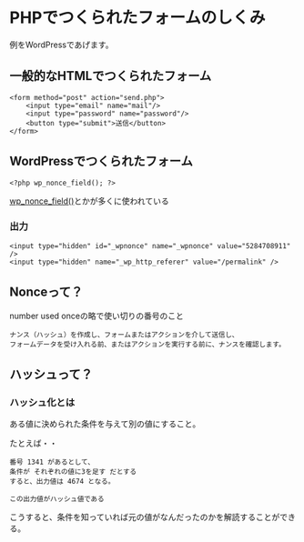 # PHPでつくられたフォームのしくみ

例をWordPressであげます。

## 一般的なHTMLでつくられたフォーム

```
<form method="post" action="send.php">
    <input type="email" name="mail"/>
    <input type="password" name="password"/>
    <button type="submit">送信</button>
</form>
```

## WordPressでつくられたフォーム

```
<?php wp_nonce_field(); ?>
```

[wp_nonce_field()](https://wp-kama.com/function/wp_nonce_field)とかが多くに使われている

### 出力

```
<input type="hidden" id="_wpnonce" name="_wpnonce" value="5284708911" />
<input type="hidden" name="_wp_http_referer" value="/permalink" />
```

## Nonceって？

number used onceの略で使い切りの番号のこと

```
ナンス（ハッシュ）を作成し、フォームまたはアクションを介して送信し、
フォームデータを受け入れる前、またはアクションを実行する前に、ナンスを確認します。
```

## ハッシュって？

### ハッシュ化とは

ある値に決められた条件を与えて別の値にすること。

たとえば・・

```
番号 1341 があるとして、
条件が それぞれの値に3を足す だとする
すると、出力値は 4674 となる。

この出力値がハッシュ値である
```

こうすると、条件を知っていれば元の値がなんだったのかを解読することができる。
